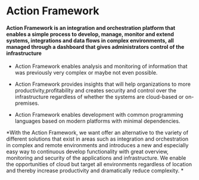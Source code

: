 # Action Framework #

#### Action Framework is an integration and orchestration platform that enables a simple process to develop, manage, monitor and extend systems, integrations and data flows in complex environments, all managed through a dashboard that gives administrators control of the infrastructure ####


* Action Framework enables analysis and monitoring of information that was previously very complex or maybe not even possible.


* Action Framework provides insights that will help organizations to more productivity,profitability and creates security and control over the infrastructure regardless of whether the systems are cloud-based or on-premises.


* Action Framework enables development with common programming languages based on modern platforms with minimal dependencies.



*With the Action Framework, we want offer an alternative to the variety of different solutions that exist in areas such as integration and orchestration in complex and remote environments and introduces a new and especially easy way to continuous develop functionality with great overview, monitoring and security of the applications and infrastructure. We enable the opportunities of cloud but target all environments regardless of location and thereby increase productivity and dramatically reduce complexity.
*
